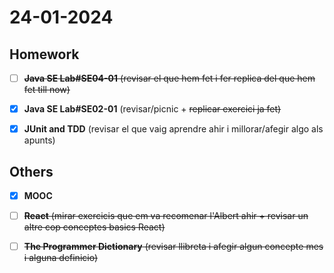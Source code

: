 # 24-01-2024

## Homework

+ [ ] ~~**Java SE Lab#SE04-01** (revisar el que hem fet i fer replica del que hem fet till now)~~

+ [x] **Java SE Lab#SE02-01** (revisar/picnic + ~~replicar exercici ja fet)~~

+ [x] **JUnit and TDD** (revisar el que vaig aprendre ahir i millorar/afegir algo als apunts)

## Others

+ [x] **MOOC**

+ [ ] ~~**React** (mirar exercicis que em va recomenar l'Albert ahir + revisar un altre cop conceptes basics React)~~

+ [ ] ~~**The Programmer Dictionary** (revisar llibreta i afegir algun concepte mes i alguna definicio)~~
